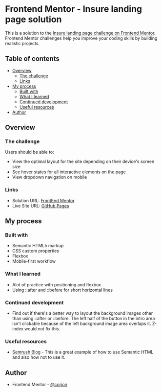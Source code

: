# Frontend Mentor - Insure landing page solution

This is a solution to the [Insure landing page challenge on Frontend Mentor](https://www.frontendmentor.io/challenges/insure-landing-page-uTU68JV8). Frontend Mentor challenges help you improve your coding skills by building realistic projects. 

## Table of contents

- [Overview](#overview)
  - [The challenge](#the-challenge)
  - [Links](#links)
- [My process](#my-process)
  - [Built with](#built-with)
  - [What I learned](#what-i-learned)
  - [Continued development](#continued-development)
  - [Useful resources](#useful-resources)
- [Author](#author)

## Overview

### The challenge

Users should be able to:

- View the optimal layout for the site depending on their device's screen size
- See hover states for all interactive elements on the page
- View dropdown navigation on mobile

### Links

- Solution URL: [FrontEnd Mentor](https://your-solution-url.com)
- Live Site URL: [GitHub Pages](https://corjon.github.io/insure-landing-page/)

## My process

### Built with

- Semantic HTML5 markup
- CSS custom properties
- Flexbox
- Mobile-first workflow

### What I learned

- Alot of practice with positioning and flexbox
- Using ::after and ::before for short horizontal lines

### Continued development

- Find out if there's a better way to layout the background images other than using ::after or ::before. The left half of the button in the intro area isn't clickable because of the left background image area overlaps it. Z-index would not fix this.

### Useful resources

- [Semrush Blog](https://www.semrush.com/blog/semantic-html5-guide/) - This is a great example of how to use Semantic HTML and also how not to use it.

## Author

- Frontend Mentor - [@corjon](https://www.frontendmentor.io/profile/corjon)
